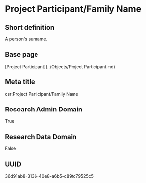 # Project Participant/Family Name
## Short definition
A person's surname.
## Base page
[Project Participant](../Objects/Project Participant.md)
## Meta title
csr:Project Participant/Family Name
## Research Admin Domain
True
## Research Data Domain
False
## UUID
36d91ab8-3136-40e8-a6b5-c89fc79525c5
